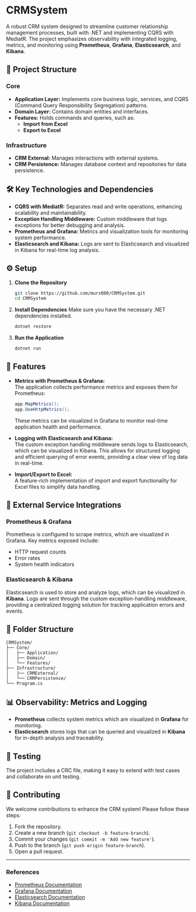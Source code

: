 
# CRMSystem

A robust CRM system designed to streamline customer relationship management processes, built with .NET and implementing CQRS with MediatR. The project emphasizes observability with integrated logging, metrics, and monitoring using **Prometheus**, **Grafana**, **Elasticsearch**, and **Kibana**.

## 📁 Project Structure

### Core
- **Application Layer:** Implements core business logic, services, and CQRS (Command Query Responsibility Segregation) patterns.
- **Domain Layer:** Contains domain entities and interfaces.
- **Features:** Holds commands and queries, such as:
  - **Import from Excel**
  - **Export to Excel**

### Infrastructure
- **CRM External:** Manages interactions with external systems.
- **CRM Persistence:** Manages database context and repositories for data persistence.

## 🛠️ Key Technologies and Dependencies

- **CQRS with MediatR:** Separates read and write operations, enhancing scalability and maintainability.
- **Exception Handling Middleware:** Custom middleware that logs exceptions for better debugging and analysis.
- **Prometheus and Grafana:** Metrics and visualization tools for monitoring system performance.
- **Elasticsearch and Kibana:** Logs are sent to Elasticsearch and visualized in Kibana for real-time log analysis.

## ⚙️ Setup

1. **Clone the Repository**
   ```bash
   git clone https://github.com/murs000/CRMSystem.git
   cd CRMSystem
   ```

2. **Install Dependencies**
   Make sure you have the necessary .NET dependencies installed.
   ```bash
   dotnet restore
   ```

3. **Run the Application**
   ```bash
   dotnet run
   ```

## 🚀 Features

- **Metrics with Prometheus & Grafana:**  
   The application collects performance metrics and exposes them for Prometheus:
   ```csharp
   app.MapMetrics();
   app.UseHttpMetrics();
   ```
   These metrics can be visualized in Grafana to monitor real-time application health and performance.

- **Logging with Elasticsearch and Kibana:**  
   The custom exception handling middleware sends logs to Elasticsearch, which can be visualized in Kibana. This allows for structured logging and efficient querying of error events, providing a clear view of log data in real-time.

- **Import/Export to Excel:**  
   A feature-rich implementation of import and export functionality for Excel files to simplify data handling.

## 🔧 External Service Integrations

### Prometheus & Grafana
Prometheus is configured to scrape metrics, which are visualized in Grafana. Key metrics exposed include:
- HTTP request counts
- Error rates
- System health indicators

### Elasticsearch & Kibana
Elasticsearch is used to store and analyze logs, which can be visualized in **Kibana**. Logs are sent through the custom exception-handling middleware, providing a centralized logging solution for tracking application errors and events.

## 📂 Folder Structure

```
CRMSystem/
├── Core/
│   ├── Application/
│   ├── Domain/
│   └── Features/
├── Infrastructure/
│   ├── CRMExternal/
│   └── CRMPersistence/
└── Program.cs
```

## 📊 Observability: Metrics and Logging

- **Prometheus** collects system metrics which are visualized in **Grafana** for monitoring.
- **Elasticsearch** stores logs that can be queried and visualized in **Kibana** for in-depth analysis and traceability.

## 🧪 Testing

The project includes a CRC file, making it easy to extend with test cases and collaborate on unit testing.

## 👥 Contributing

We welcome contributions to enhance the CRM system! Please follow these steps:

1. Fork the repository.
2. Create a new branch (`git checkout -b feature-branch`).
3. Commit your changes (`git commit -m 'Add new feature'`).
4. Push to the branch (`git push origin feature-branch`).
5. Open a pull request.

---

### References

- [Prometheus Documentation](https://prometheus.io/docs/)
- [Grafana Documentation](https://grafana.com/docs/)
- [Elasticsearch Documentation](https://www.elastic.co/guide/en/elasticsearch/reference/current/index.html)
- [Kibana Documentation](https://www.elastic.co/guide/en/kibana/current/index.html)
